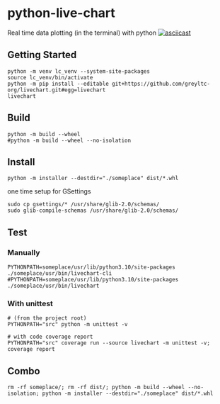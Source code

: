 # python-live-chart
Real time data plotting (in the terminal) with python
[![asciicast](https://asciinema.org/a/327214.svg)](https://asciinema.org/a/327214)

## Getting Started
```
python -m venv lc_venv --system-site-packages
source lc_venv/bin/activate
python -m pip install --editable git+https://github.com/greyltc-org/livechart.git#egg=livechart
livechart
```

## Build
```
python -m build --wheel
#python -m build --wheel --no-isolation
```

## Install
```
python -m installer --destdir="./someplace" dist/*.whl
```
one time setup for GSettings  
```
sudo cp gsettings/* /usr/share/glib-2.0/schemas/
sudo glib-compile-schemas /usr/share/glib-2.0/schemas/
```

## Test
### Manually
```
PYTHONPATH=someplace/usr/lib/python3.10/site-packages ./someplace/usr/bin/livechart-cli
#PYTHONPATH=someplace/usr/lib/python3.10/site-packages ./someplace/usr/bin/livechart
```
### With unittest
```
# (from the project root)
PYTHONPATH="src" python -m unittest -v

# with code coverage report
PYTHONPATH="src" coverage run --source livechart -m unittest -v; coverage report
```
## Combo
```
rm -rf someplace/; rm -rf dist/; python -m build --wheel --no-isolation; python -m installer --destdir="./someplace" dist/*.whl
```
